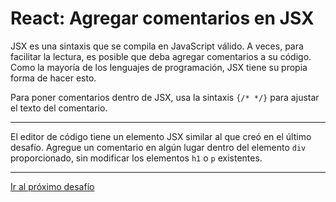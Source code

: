 # React: Agregar comentarios en JSX

JSX es una sintaxis que se compila en JavaScript válido. A veces, para facilitar la lectura, es posible que deba agregar comentarios a su código. Como la mayoría de los lenguajes de programación, JSX tiene su propia forma de hacer esto.

Para poner comentarios dentro de JSX, usa la sintaxis `{/* */}` para ajustar el texto del comentario.

---

El editor de código tiene un elemento JSX similar al que creó en el último desafío. Agregue un comentario en algún lugar dentro del elemento `div` proporcionado, sin modificar los elementos `h1` o `p` existentes.

---

[Ir al próximo desafío](https://github.com/sebastiantorres86/react-practice/tree/master/Practica/04/my-app)
